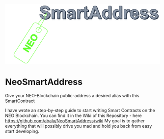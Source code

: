 ![alt text](https://github.com/abalu/NeoSmartAddress/blob/master/img/smartAddress.PNG)

# NeoSmartAddress
Give your NEO-Blockchain public-address a desired alias with this SmartContract

I have wrote an step-by-step guide to start writing Smart Contracts on the NEO Blockchain. 
You can find it in the Wiki of this Repository - here https://github.com/abalu/NeoSmartAddress/wiki
My goal is to gather everything that will possibly drive you mad and hold you back from easy start developing.
